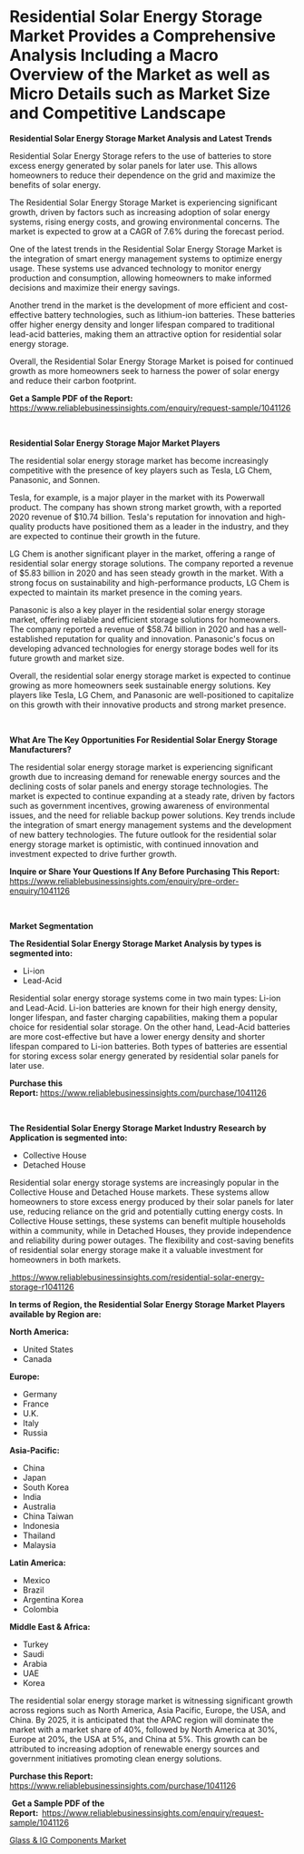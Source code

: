 <p><h1>Residential Solar Energy Storage Market Provides a Comprehensive Analysis Including a Macro Overview of the Market as well as Micro Details such as Market Size and Competitive Landscape</h1></p><p><strong>Residential Solar Energy Storage Market Analysis and Latest Trends</strong></p>
<p><p>Residential Solar Energy Storage refers to the use of batteries to store excess energy generated by solar panels for later use. This allows homeowners to reduce their dependence on the grid and maximize the benefits of solar energy.</p><p>The Residential Solar Energy Storage Market is experiencing significant growth, driven by factors such as increasing adoption of solar energy systems, rising energy costs, and growing environmental concerns. The market is expected to grow at a CAGR of 7.6% during the forecast period.</p><p>One of the latest trends in the Residential Solar Energy Storage Market is the integration of smart energy management systems to optimize energy usage. These systems use advanced technology to monitor energy production and consumption, allowing homeowners to make informed decisions and maximize their energy savings.</p><p>Another trend in the market is the development of more efficient and cost-effective battery technologies, such as lithium-ion batteries. These batteries offer higher energy density and longer lifespan compared to traditional lead-acid batteries, making them an attractive option for residential solar energy storage.</p><p>Overall, the Residential Solar Energy Storage Market is poised for continued growth as more homeowners seek to harness the power of solar energy and reduce their carbon footprint.</p></p>
<p><strong>Get a Sample PDF of the Report:&nbsp;</strong> <a href="https://www.reliablebusinessinsights.com/enquiry/request-sample/1041126">https://www.reliablebusinessinsights.com/enquiry/request-sample/1041126</a></p>
<p>&nbsp;</p>
<p><strong>Residential Solar Energy Storage Major Market Players</strong></p>
<p><p>The residential solar energy storage market has become increasingly competitive with the presence of key players such as Tesla, LG Chem, Panasonic, and Sonnen. </p><p>Tesla, for example, is a major player in the market with its Powerwall product. The company has shown strong market growth, with a reported 2020 revenue of $10.74 billion. Tesla's reputation for innovation and high-quality products have positioned them as a leader in the industry, and they are expected to continue their growth in the future.</p><p>LG Chem is another significant player in the market, offering a range of residential solar energy storage solutions. The company reported a revenue of $5.83 billion in 2020 and has seen steady growth in the market. With a strong focus on sustainability and high-performance products, LG Chem is expected to maintain its market presence in the coming years.</p><p>Panasonic is also a key player in the residential solar energy storage market, offering reliable and efficient storage solutions for homeowners. The company reported a revenue of $58.74 billion in 2020 and has a well-established reputation for quality and innovation. Panasonic's focus on developing advanced technologies for energy storage bodes well for its future growth and market size.</p><p>Overall, the residential solar energy storage market is expected to continue growing as more homeowners seek sustainable energy solutions. Key players like Tesla, LG Chem, and Panasonic are well-positioned to capitalize on this growth with their innovative products and strong market presence.</p></p>
<p>&nbsp;</p>
<p><strong>What Are The Key Opportunities For Residential Solar Energy Storage Manufacturers?</strong></p>
<p><p>The residential solar energy storage market is experiencing significant growth due to increasing demand for renewable energy sources and the declining costs of solar panels and energy storage technologies. The market is expected to continue expanding at a steady rate, driven by factors such as government incentives, growing awareness of environmental issues, and the need for reliable backup power solutions. Key trends include the integration of smart energy management systems and the development of new battery technologies. The future outlook for the residential solar energy storage market is optimistic, with continued innovation and investment expected to drive further growth.</p></p>
<p><strong>Inquire or Share Your Questions If Any Before Purchasing This Report:</strong> <a href="https://www.reliablebusinessinsights.com/enquiry/pre-order-enquiry/1041126">https://www.reliablebusinessinsights.com/enquiry/pre-order-enquiry/1041126</a></p>
<p>&nbsp;</p>
<p><strong>Market Segmentation</strong></p>
<p><strong>The Residential Solar Energy Storage Market Analysis by types is segmented into:</strong></p>
<p><ul><li>Li-ion</li><li>Lead-Acid</li></ul></p>
<p><p>Residential solar energy storage systems come in two main types: Li-ion and Lead-Acid. Li-ion batteries are known for their high energy density, longer lifespan, and faster charging capabilities, making them a popular choice for residential solar storage. On the other hand, Lead-Acid batteries are more cost-effective but have a lower energy density and shorter lifespan compared to Li-ion batteries. Both types of batteries are essential for storing excess solar energy generated by residential solar panels for later use.</p></p>
<p><strong>Purchase this Report:&nbsp;</strong><a href="https://www.reliablebusinessinsights.com/purchase/1041126">https://www.reliablebusinessinsights.com/purchase/1041126</a></p>
<p>&nbsp;</p>
<p><strong>The Residential Solar Energy Storage Market Industry Research by Application is segmented into:</strong></p>
<p><ul><li>Collective House</li><li>Detached House</li></ul></p>
<p><p>Residential solar energy storage systems are increasingly popular in the Collective House and Detached House markets. These systems allow homeowners to store excess energy produced by their solar panels for later use, reducing reliance on the grid and potentially cutting energy costs. In Collective House settings, these systems can benefit multiple households within a community, while in Detached Houses, they provide independence and reliability during power outages. The flexibility and cost-saving benefits of residential solar energy storage make it a valuable investment for homeowners in both markets.</p></p>
<p><a href="https://www.reliablebusinessinsights.com/residential-solar-energy-storage-r1041126">&nbsp;https://www.reliablebusinessinsights.com/residential-solar-energy-storage-r1041126</a></p>
<p><strong>In terms of Region, the Residential Solar Energy Storage Market Players available by Region are:</strong></p>
<p>
    <p> <strong> North America: </strong>
        <ul>
            <li>United States</li>
            <li>Canada</li>
        </ul>
        </p> 
    <p> <strong> Europe: </strong>
        <ul>
            <li>Germany</li>
            <li>France</li>
            <li>U.K.</li>
            <li>Italy</li>
            <li>Russia</li>
        </ul>
        </p> 
    <p> <strong> Asia-Pacific: </strong>
        <ul>
            <li>China</li>
            <li>Japan</li>
            <li>South Korea</li>
            <li>India</li>
            <li>Australia</li>
            <li>China Taiwan</li>
            <li>Indonesia</li>
            <li>Thailand</li>
            <li>Malaysia</li>
        </ul>
        </p> 
    <p> <strong> Latin America: </strong>
        <ul>
            <li>Mexico</li>
            <li>Brazil</li>
            <li>Argentina Korea</li>
            <li>Colombia</li>
        </ul>
        </p> 
    <p> <strong> Middle East & Africa: </strong>
        <ul>
            <li>Turkey</li>
            <li>Saudi</li>
            <li>Arabia</li>
            <li>UAE</li>
            <li>Korea</li>
        </ul>
    </p>
    </p>
<p><p>The residential solar energy storage market is witnessing significant growth across regions such as North America, Asia Pacific, Europe, the USA, and China. By 2025, it is anticipated that the APAC region will dominate the market with a market share of 40%, followed by North America at 30%, Europe at 20%, the USA at 5%, and China at 5%. This growth can be attributed to increasing adoption of renewable energy sources and government initiatives promoting clean energy solutions.</p></p>
<p><strong>Purchase this Report: </strong><a href="https://www.reliablebusinessinsights.com/purchase/1041126">https://www.reliablebusinessinsights.com/purchase/1041126</a></p>
<p>&nbsp;<strong>Get a Sample PDF of the Report:&nbsp;&nbsp;</strong><a href="https://www.reliablebusinessinsights.com/enquiry/request-sample/1041126">https://www.reliablebusinessinsights.com/enquiry/request-sample/1041126</a></p>
<p><strong></strong></p>
<p><p><a href="https://github.com/irfadac/Market-Research-Report-List-4/blob/main/glass-ig-components-market.md">Glass & IG Components Market</a></p></p>